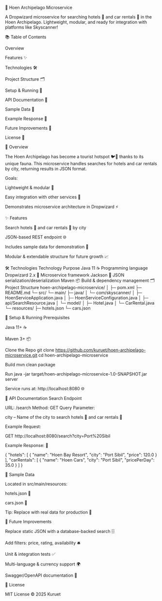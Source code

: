 🌴 Hoen Archipelago Microservice

A Dropwizard microservice for searching hotels 🏨 and car rentals 🚗 in the Hoen Archipelago. Lightweight, modular, and ready for integration with platforms like Skyscanner!

📚 Table of Contents

Overview

Features ✨

Technologies 🛠️

Project Structure 🗂️

Setup & Running 🚀

API Documentation 📡

Sample Data 📁

Example Response 💬

Future Improvements 🔮

License 📝

🌟 Overview

The Hoen Archipelago has become a tourist hotspot 🐦🦎 thanks to its unique fauna.
This microservice handles searches for hotels and car rentals by city, returning results in JSON format.

Goals:

Lightweight & modular 🧩

Easy integration with other services 🔗

Demonstrates microservice architecture in Dropwizard ⚡

✨ Features

Search hotels 🏨 and car rentals 🚗 by city

JSON-based REST endpoint 🌐

Includes sample data for demonstration 📂

Modular & extendable structure for future growth 📈

🛠️ Technologies
Technology	Purpose
Java 11 ☕	Programming language
Dropwizard 2.x 🚀	Microservice framework
Jackson 🎨	JSON serialization/deserialization
Maven 📦	Build & dependency management
🗂️ Project Structure
hoen-archipelago-microservice/
│
├─ pom.xml
├─ README.md
└─ src/
    └─ main/
        ├─ java/
        │   └─ com/skyscanner/
        │       ├─ HoenServiceApplication.java
        │       ├─ HoenServiceConfiguration.java
        │       ├─ api/SearchResource.java
        │       └─ model/
        │           ├─ Hotel.java
        │           └─ CarRental.java
        └─ resources/
            ├─ hotels.json
            └─ cars.json

🚀 Setup & Running
Prerequisites

Java 11+ ☕

Maven 3+ 📦

Clone the Repo
git clone https://github.com/kuruet/hoen-archipelago-microservice.git
cd hoen-archipelago-microservice

Build
mvn clean package

Run
java -jar target/hoen-archipelago-microservice-1.0-SNAPSHOT.jar server


Service runs at: http://localhost:8080 🌐

📡 API Documentation
Search Endpoint

URL: /search
Method: GET
Query Parameter:

city – Name of the city to search hotels 🏨 and car rentals 🚗

Example Request:

GET http://localhost:8080/search?city=Port%20Sibil


Example Response: 💬

{
  "hotels": [
    {
      "name": "Hoen Bay Resort",
      "city": "Port Sibil",
      "price": 120.0
    }
  ],
  "carRentals": [
    {
      "name": "Hoen Cars",
      "city": "Port Sibil",
      "pricePerDay": 35.0
    }
  ]
}

📁 Sample Data

Located in src/main/resources:

hotels.json 🏨

cars.json 🚗

Tip: Replace with real data for production 🚀

🔮 Future Improvements

Replace static JSON with a database-backed search 🗄️

Add filters: price, rating, availability 🛎️

Unit & integration tests ✅

Multi-language & currency support 🌍

Swagger/OpenAPI documentation 📖

📝 License

MIT License © 2025 Kuruet
